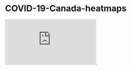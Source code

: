 # COVID-19-Canada-heatmaps
![COVID-19 Cases](https://c19-sfu-econ.github.io/COVID-19-Canada-heatmaps/heatmap_cases.pdf?view=raw).
